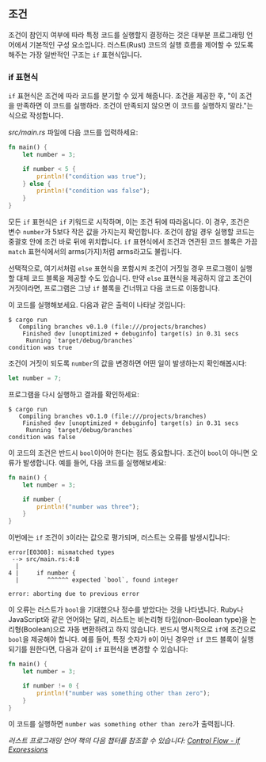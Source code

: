 ## 조건

조건이 참인지 여부에 따라 특정 코드를 실행할지 결정하는 것은 대부분 프로그래밍 언어에서 기본적인 구성 요소입니다. 러스트(Rust) 코드의 실행 흐름을 제어할 수 있도록 해주는 가장 일반적인 구조는 `if` 표현식입니다.

### if 표현식

`if` 표현식은 조건에 따라 코드를 분기할 수 있게 해줍니다. 조건을 제공한 후, "이 조건을 만족하면 이 코드를 실행하라. 조건이 만족되지 않으면 이 코드를 실행하지 말라."는 식으로 작성합니다.

_src/main.rs_ 파일에 다음 코드를 입력하세요:

```rust
fn main() {
    let number = 3;

    if number < 5 {
        println!("condition was true");
    } else {
        println!("condition was false");
    }
}
```

모든 `if` 표현식은 `if` 키워드로 시작하며, 이는 조건 뒤에 따라옵니다. 이 경우, 조건은 변수 `number`가 5보다 작은 값을 가지는지 확인합니다. 조건이 참일 경우 실행할 코드는 중괄호 안에 조건 바로 뒤에 위치합니다. `if` 표현식에서 조건과 연관된 코드 블록은 가끔 `match` 표현식에서의 arms(가지)처럼 arms라고도 불립니다.

선택적으로, 여기서처럼 `else` 표현식을 포함시켜 조건이 거짓일 경우 프로그램이 실행할 대체 코드 블록을 제공할 수도 있습니다. 만약 `else` 표현식을 제공하지 않고 조건이 거짓이라면, 프로그램은 그냥 `if` 블록을 건너뛰고 다음 코드로 이동합니다.

이 코드를 실행해보세요. 다음과 같은 출력이 나타날 것입니다:

```text
$ cargo run
   Compiling branches v0.1.0 (file:///projects/branches)
    Finished dev [unoptimized + debuginfo] target(s) in 0.31 secs
     Running `target/debug/branches`
condition was true
```

조건이 거짓이 되도록 `number`의 값을 변경하면 어떤 일이 발생하는지 확인해봅시다:

```rust
let number = 7;
```

프로그램을 다시 실행하고 결과를 확인하세요:

```text
$ cargo run
   Compiling branches v0.1.0 (file:///projects/branches)
    Finished dev [unoptimized + debuginfo] target(s) in 0.31 secs
     Running `target/debug/branches`
condition was false
```

이 코드의 조건은 반드시 `bool`이어야 한다는 점도 중요합니다. 조건이 `bool`이 아니면 오류가 발생합니다. 예를 들어, 다음 코드를 실행해보세요:

```rust
fn main() {
    let number = 3;

    if number {
        println!("number was three");
    }
}
```

이번에는 `if` 조건이 `3`이라는 값으로 평가되며, 러스트는 오류를 발생시킵니다:

```text
error[E0308]: mismatched types
 --> src/main.rs:4:8
  |
4 |     if number {
  |        ^^^^^^ expected `bool`, found integer

error: aborting due to previous error
```

이 오류는 러스트가 `bool`을 기대했으나 정수를 받았다는 것을 나타냅니다. Ruby나 JavaScript와 같은 언어와는 달리, 러스트는 비논리형 타입(non-Boolean type)을 논리형(Boolean)으로 자동 변환하려고 하지 않습니다. 반드시 명시적으로 `if`에 조건으로 `bool`을 제공해야 합니다. 예를 들어, 특정 숫자가 `0`이 아닌 경우만 `if` 코드 블록이 실행되기를 원한다면, 다음과 같이 `if` 표현식을 변경할 수 있습니다:

```rust
fn main() {
    let number = 3;

    if number != 0 {
        println!("number was something other than zero");
    }
}
```

이 코드를 실행하면 `number was something other than zero`가 출력됩니다.

_러스트 프로그래밍 언어 책의 다음 챕터를 참조할 수 있습니다: [Control Flow - if Expressions](https://doc.rust-lang.org/stable/book/ch03-05-control-flow.html#if-expressions)_